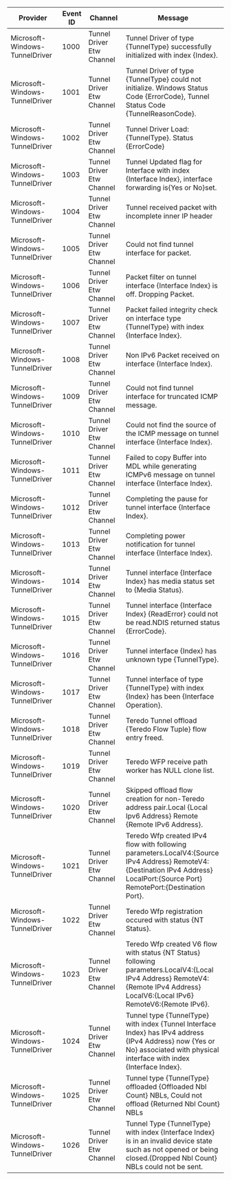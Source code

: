 Provider                        |  Event ID  |  Channel                    |  Message
--------------------------------|------------|-----------------------------|----------------------------------------------------------------------------------------------------------------------------------------------------------------------------------
Microsoft-Windows-TunnelDriver  |  1000      |  Tunnel Driver Etw Channel  |  Tunnel Driver of type {TunnelType} successfully initialized with index {Index}.
Microsoft-Windows-TunnelDriver  |  1001      |  Tunnel Driver Etw Channel  |  Tunnel Driver of type {TunnelType} could not initialize. Windows Status Code {ErrorCode}, Tunnel Status Code {TunnelReasonCode}.
Microsoft-Windows-TunnelDriver  |  1002      |  Tunnel Driver Etw Channel  |  Tunnel Driver Load: {TunnelType}. Status {ErrorCode}
Microsoft-Windows-TunnelDriver  |  1003      |  Tunnel Driver Etw Channel  |  Tunnel Updated flag for Interface with index {Interface Index}, interface forwarding is{Yes or No}set.
Microsoft-Windows-TunnelDriver  |  1004      |  Tunnel Driver Etw Channel  |  Tunnel received packet with incomplete inner IP header
Microsoft-Windows-TunnelDriver  |  1005      |  Tunnel Driver Etw Channel  |  Could not find tunnel interface for packet.
Microsoft-Windows-TunnelDriver  |  1006      |  Tunnel Driver Etw Channel  |  Packet filter on tunnel interface {Interface Index} is off. Dropping Packet.
Microsoft-Windows-TunnelDriver  |  1007      |  Tunnel Driver Etw Channel  |  Packet failed integrity check on interface type {TunnelType} with index {Interface Index}.
Microsoft-Windows-TunnelDriver  |  1008      |  Tunnel Driver Etw Channel  |  Non IPv6 Packet received on interface {Interface Index}.
Microsoft-Windows-TunnelDriver  |  1009      |  Tunnel Driver Etw Channel  |  Could not find tunnel interface for truncated ICMP message.
Microsoft-Windows-TunnelDriver  |  1010      |  Tunnel Driver Etw Channel  |  Could not find the source of the ICMP message on tunnel interface {Interface Index}.
Microsoft-Windows-TunnelDriver  |  1011      |  Tunnel Driver Etw Channel  |  Failed to copy Buffer into MDL while generating ICMPv6 message on tunnel interface {Interface Index}.
Microsoft-Windows-TunnelDriver  |  1012      |  Tunnel Driver Etw Channel  |  Completing the pause for tunnel interface {Interface Index}.
Microsoft-Windows-TunnelDriver  |  1013      |  Tunnel Driver Etw Channel  |  Completing power notification for tunnel interface {Interface Index}.
Microsoft-Windows-TunnelDriver  |  1014      |  Tunnel Driver Etw Channel  |  Tunnel interface {Interface Index} has media status set to {Media Status}.
Microsoft-Windows-TunnelDriver  |  1015      |  Tunnel Driver Etw Channel  |  Tunnel interface {Interface Index} {ReadError} could not be read.NDIS returned status {ErrorCode}.
Microsoft-Windows-TunnelDriver  |  1016      |  Tunnel Driver Etw Channel  |  Tunnel interface {Index} has unknown type {TunnelType}.
Microsoft-Windows-TunnelDriver  |  1017      |  Tunnel Driver Etw Channel  |  Tunnel interface of type {TunnelType} with index {Index} has been {Interface Operation}.
Microsoft-Windows-TunnelDriver  |  1018      |  Tunnel Driver Etw Channel  |  Teredo Tunnel offload {Teredo Flow Tuple} flow entry freed.
Microsoft-Windows-TunnelDriver  |  1019      |  Tunnel Driver Etw Channel  |  Teredo WFP receive path worker has NULL clone list.
Microsoft-Windows-TunnelDriver  |  1020      |  Tunnel Driver Etw Channel  |  Skipped offload flow creation for non-Teredo address pair.Local {Local Ipv6 Address} Remote {Remote IPv6 Address}.
Microsoft-Windows-TunnelDriver  |  1021      |  Tunnel Driver Etw Channel  |  Teredo Wfp created IPv4 flow with following parameters.LocalV4:{Source IPv4 Address} RemoteV4:{Destination IPv4 Address} LocalPort:{Source Port} RemotePort:{Destination Port}.
Microsoft-Windows-TunnelDriver  |  1022      |  Tunnel Driver Etw Channel  |  Teredo Wfp registration occured with status {NT Status}.
Microsoft-Windows-TunnelDriver  |  1023      |  Tunnel Driver Etw Channel  |  Teredo Wfp created V6 flow with status {NT Status} following parameters.LocalV4:{Local IPv4 Address} RemoteV4:{Remote IPv4 Address} LocalV6:{Local IPv6} RemoteV6:{Remote IPv6}.
Microsoft-Windows-TunnelDriver  |  1024      |  Tunnel Driver Etw Channel  |  Tunnel type {TunnelType} with index {Tunnel Interface Index} has IPv4 address {IPv4 Address} now {Yes or No} associated with physical interface with index {Interface Index}.
Microsoft-Windows-TunnelDriver  |  1025      |  Tunnel Driver Etw Channel  |  Tunnel type {TunnelType} offloaded {Offloaded Nbl Count} NBLs, Could not offload {Returned Nbl Count} NBLs
Microsoft-Windows-TunnelDriver  |  1026      |  Tunnel Driver Etw Channel  |  Tunnel Type {TunnelType} with index {Interface Index} is in an invalid device state such as not opened or being closed.{Dropped Nbl Count} NBLs could not be sent.